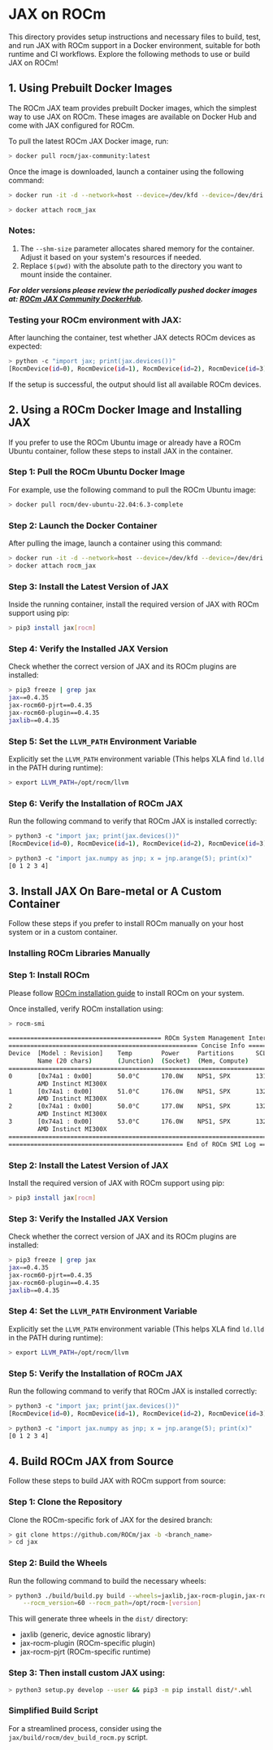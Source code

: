 # JAX on ROCm
This directory provides setup instructions and necessary files to build, test, and run JAX with ROCm support in a Docker environment, suitable for both runtime and CI workflows. Explore the following methods to use or build JAX on ROCm!

## 1. Using Prebuilt Docker Images

The ROCm JAX team provides prebuilt Docker images, which the simplest way to use JAX on ROCm. These images are available on Docker Hub and come with JAX configured for ROCm.

To pull the latest ROCm JAX Docker image, run:

```Bash
> docker pull rocm/jax-community:latest
```

Once the image is downloaded, launch a container using the following command:

```Bash
> docker run -it -d --network=host --device=/dev/kfd --device=/dev/dri --ipc=host --shm-size 64G --group-add video --cap-add=SYS_PTRACE --security-opt seccomp=unconfined -v $(pwd):/jax_dir --name rocm_jax rocm/jax-community:latest /bin/bash

> docker attach rocm_jax
```

### Notes:
1. The `--shm-size` parameter allocates shared memory for the container. Adjust it based on your system's resources if needed.
2. Replace `$(pwd)` with the absolute path to the directory you want to mount inside the container.

***For older versions please review the periodically pushed docker images at:
[ROCm JAX Community DockerHub](https://hub.docker.com/r/rocm/jax-community/tags).***

### Testing your ROCm environment with JAX:

After launching the container, test whether JAX detects ROCm devices as expected:

```Bash
> python -c "import jax; print(jax.devices())"
[RocmDevice(id=0), RocmDevice(id=1), RocmDevice(id=2), RocmDevice(id=3)]
```

If the setup is successful, the output should list all available ROCm devices.

## 2. Using a ROCm Docker Image and Installing JAX

If you prefer to use the ROCm Ubuntu image or already have a ROCm Ubuntu container, follow these steps to install JAX in the container.

### Step 1: Pull the ROCm Ubuntu Docker Image

For example, use the following command to pull the ROCm Ubuntu image:

```Bash
> docker pull rocm/dev-ubuntu-22.04:6.3-complete
```

### Step 2: Launch the Docker Container

After pulling the image, launch a container using this command:

```Bash
> docker run -it -d --network=host --device=/dev/kfd --device=/dev/dri --ipc=host --shm-size 64G --group-add video --cap-add=SYS_PTRACE --security-opt seccomp=unconfined -v $(pwd):/jax_dir --name rocm_jax rocm/dev-ubuntu-22.04:6.3-complete /bin/bash
> docker attach rocm_jax
```

### Step 3: Install the Latest Version of JAX

Inside the running container, install the required version of JAX with ROCm support using pip:

```Bash
> pip3 install jax[rocm]
```

### Step 4: Verify the Installed JAX Version

Check whether the correct version of JAX and its ROCm plugins are installed:

```Bash
> pip3 freeze | grep jax
jax==0.4.35
jax-rocm60-pjrt==0.4.35
jax-rocm60-plugin==0.4.35
jaxlib==0.4.35
```

### Step 5: Set the `LLVM_PATH` Environment Variable

Explicitly set the `LLVM_PATH` environment variable (This helps XLA find `ld.lld` in the PATH during runtime):

```Bash
> export LLVM_PATH=/opt/rocm/llvm
```

### Step 6: Verify the Installation of ROCm JAX

Run the following command to verify that ROCm JAX is installed correctly:

```Bash
> python3 -c "import jax; print(jax.devices())"
[RocmDevice(id=0), RocmDevice(id=1), RocmDevice(id=2), RocmDevice(id=3)]

> python3 -c "import jax.numpy as jnp; x = jnp.arange(5); print(x)"
[0 1 2 3 4]
```

## 3. Install JAX On Bare-metal or A Custom Container

Follow these steps if you prefer to install ROCm manually on your host system or in a custom container.

### Installing ROCm Libraries Manually

### Step 1: Install ROCm

Please follow [ROCm installation guide](https://rocm.docs.amd.com/en/latest/deploy/linux/quick_start.html) to install ROCm on your system.

Once installed, verify ROCm installation using:

```Bash
> rocm-smi

========================================== ROCm System Management Interface ==========================================
==================================================== Concise Info ====================================================
Device  [Model : Revision]    Temp        Power     Partitions      SCLK     MCLK     Fan  Perf  PwrCap  VRAM%  GPU%
        Name (20 chars)       (Junction)  (Socket)  (Mem, Compute)
======================================================================================================================
0       [0x74a1 : 0x00]       50.0°C      170.0W    NPS1, SPX       131Mhz   900Mhz   0%   auto  750.0W    0%   0%
        AMD Instinct MI300X
1       [0x74a1 : 0x00]       51.0°C      176.0W    NPS1, SPX       132Mhz   900Mhz   0%   auto  750.0W    0%   0%
        AMD Instinct MI300X
2       [0x74a1 : 0x00]       50.0°C      177.0W    NPS1, SPX       132Mhz   900Mhz   0%   auto  750.0W    0%   0%
        AMD Instinct MI300X
3       [0x74a1 : 0x00]       53.0°C      176.0W    NPS1, SPX       132Mhz   900Mhz   0%   auto  750.0W    0%   0%
        AMD Instinct MI300X
======================================================================================================================
================================================ End of ROCm SMI Log =================================================
```

### Step 2: Install the Latest Version of JAX

Install the required version of JAX with ROCm support using pip:

```Bash
> pip3 install jax[rocm]
```

### Step 3: Verify the Installed JAX Version

Check whether the correct version of JAX and its ROCm plugins are installed:

```Bash
> pip3 freeze | grep jax
jax==0.4.35
jax-rocm60-pjrt==0.4.35
jax-rocm60-plugin==0.4.35
jaxlib==0.4.35
```

### Step 4: Set the `LLVM_PATH` Environment Variable

Explicitly set the `LLVM_PATH` environment variable (This helps XLA find `ld.lld` in the PATH during runtime):

```Bash
> export LLVM_PATH=/opt/rocm/llvm
```

### Step 5: Verify the Installation of ROCm JAX

Run the following command to verify that ROCm JAX is installed correctly:

```Bash
> python3 -c "import jax; print(jax.devices())"
[RocmDevice(id=0), RocmDevice(id=1), RocmDevice(id=2), RocmDevice(id=3)]

> python3 -c "import jax.numpy as jnp; x = jnp.arange(5); print(x)"
[0 1 2 3 4]
```

## 4. Build ROCm JAX from Source

Follow these steps to build JAX with ROCm support from source:

### Step 1: Clone the Repository

Clone the ROCm-specific fork of JAX for the desired branch:

```Bash
> git clone https://github.com/ROCm/jax -b <branch_name>
> cd jax
```

### Step 2: Build the Wheels

Run the following command to build the necessary wheels:

```Bash
> python3 ./build/build.py build --wheels=jaxlib,jax-rocm-plugin,jax-rocm-pjrt \
    --rocm_version=60 --rocm_path=/opt/rocm-[version]
```

This will generate three wheels in the `dist/` directory:

* jaxlib (generic, device agnostic library)
* jax-rocm-plugin (ROCm-specific plugin)
* jax-rocm-pjrt (ROCm-specific runtime)

### Step 3: Then install custom JAX using:

```Bash
> python3 setup.py develop --user && pip3 -m pip install dist/*.whl
```

### Simplified Build Script

For a streamlined process, consider using the `jax/build/rocm/dev_build_rocm.py` script.
